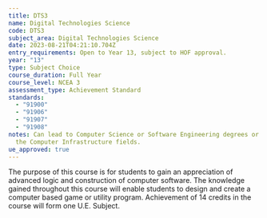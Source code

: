 ```yaml
---
title: DTS3
name: Digital Technologies Science
code: DTS3
subject_area: Digital Technologies Science
date: 2023-08-21T04:21:10.704Z
entry_requirements: Open to Year 13, subject to HOF approval.
year: "13"
type: Subject Choice
course_duration: Full Year
course_level: NCEA 3
assessment_type: Achievement Standard
standards:
  - "91900"
  - "91906"
  - "91907"
  - "91908"
notes: Can lead to Computer Science or Software Engineering degrees or work in
  the Computer Infrastructure fields.
ue_approved: true
---
```

The purpose of this course is for students to gain an appreciation of advanced logic and construction of computer software. The knowledge gained throughout this course will enable students to design and create a computer based game or utility program. Achievement of 14 credits in the course will form one U.E. Subject.
